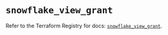# `snowflake_view_grant`

Refer to the Terraform Registry for docs: [`snowflake_view_grant`](https://registry.terraform.io/providers/snowflake-labs/snowflake/0.91.0/docs/resources/view_grant).
